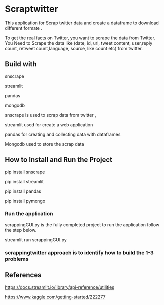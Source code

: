# Scraptwitter

This application for Scrap twitter data and create a dataframe to download different formate .

To get the real facts on Twitter, you want to scrape the data from Twitter. You Need to Scrape the data like (date, id, url, tweet content, user,reply count, retweet count,language, source, like count etc) from twitter.


## Build with

snscrape

streamlit

pandas

mongodb

snscrape is used to scrap data from twitter , 

streamlit used for create a web application 

pandas for creating and collecting data with dataframes

Mongodb used to store the scrap data

## How to Install and Run the Project

pip install snscrape

pip install streamlit

pip install pandas

pip install pymongo

### Run the application

scrappingGUI.py is the fully completed project to run the application follow the step below.

streamlit run scrappingGUI.py


### scrappingtwitter approach is to identify how to build the 1-3 problems


## References

https://docs.streamlit.io/library/api-reference/utilities

https://www.kaggle.com/getting-started/222277


